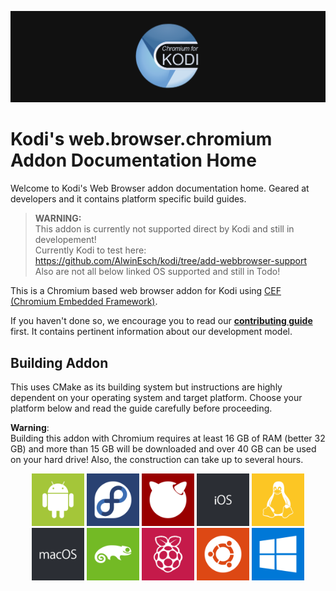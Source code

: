 ![Logo](docs/resources/banner_slim.png)

# Kodi's web.browser.chromium Addon Documentation Home
Welcome to Kodi's Web Browser addon documentation home. Geared at developers and it contains platform specific build guides.

> **WARNING:**<br>
This addon is currently not supported direct by Kodi and still in developement!<br>
Currently Kodi to test here: https://github.com/AlwinEsch/kodi/tree/add-webbrowser-support<br>
Also are not all below linked OS supported and still in Todo!

This is a Chromium based web browser addon for Kodi using [CEF (Chromium Embedded Framework)](https://bitbucket.org/chromiumembedded/cef/src/master/).

If you haven't done so, we encourage you to read our **[contributing guide](https://github.com/xbmc/xbmc/blob/master/docs/CONTRIBUTING.md)** first. It contains pertinent information about our development model.

## Building Addon
This uses CMake as its building system but instructions are highly dependent on your operating system and target platform. Choose your platform below and read the guide carefully before proceeding.

**Warning**:<br>Building this addon with Chromium requires at least 16 GB of RAM (better 32 GB) and more than 15 GB will be downloaded and over 40 GB can be used on your hard drive! Also, the construction can take up to several hours.

<p align="center">
  <a href="README.Android.md" title="Android"><img src="docs/resources/android.svg" height="84"></a>
  <a href="README.Fedora.md" title="Fedora"><img src="docs/resources/fedora.svg" height="84"></a>
  <a href="README.FreeBSD.md" title="FreeBSD"><img src="docs/resources/freebsd.svg" height="84"></a>
  <a href="README.iOS.md" title="iOS"><img src="docs/resources/ios.svg" height="84"></a>
  <a href="README.Linux.md" title="Linux"><img src="docs/resources/linux.svg" height="84"></a>
  <a href="README.macOS.md" title="macOS"><img src="docs/resources/macos.svg" height="84"></a>
  <a href="README.openSUSE.md" title="openSUSE"><img src="docs/resources/opensuse.svg" height="84"></a>
  <a href="README.RaspberryPi.md" title="Raspberry Pi"><img src="docs/resources/raspberrypi.svg" height="84"></a>
  <a href="README.Ubuntu.md" title="Ubuntu"><img src="docs/resources/ubuntu.svg" height="84"></a>
  <a href="README.Windows.md" title="Windows"><img src="docs/resources/windows.svg" height="84"></a>
</p>

